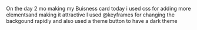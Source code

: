 On the day 2 mo making my Buisness card today i used css for adding more elementsand  making it attractive I used @keyframes for changing the backgound rapidly and also used a theme button to have a dark theme
